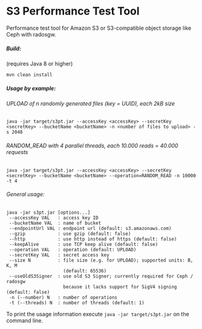 # S3 Performance Test Tool
Performance test tool for Amazon S3 or S3-compatible object storage like Ceph with radosgw.

##### Build:
(requires Java 8 or higher)
```
mvn clean install
```

##### Usage by example:

###### UPLOAD of n randomly generated files (key = UUID), each 2kB size
```
java -jar target/s3pt.jar --accessKey <accessKey> --secretKey <secretKey> --bucketName <bucketName> -n <number of files to upload> -s 2048
```

###### RANDOM_READ with 4 parallel threads, each 10.000 reads = 40.000 requests
```
java -jar target/s3pt.jar --accessKey <accessKey> --secretKey <secretKey> --bucketName <bucketName> --operation=RANDOM_READ -n 10000 -t 4
```

###### General usage:

```
java -jar s3pt.jar [options...]
 --accessKey VAL   : access key ID
 --bucketName VAL  : name of bucket
 --endpointUrl VAL : endpoint url (default: s3.amazonaws.com)
 --gzip            : use gzip (default: false)
 --http            : use http instead of https (default: false)
 --keepAlive       : use TCP keep alive (default: false)
 --operation VAL   : operation (default: UPLOAD)
 --secretKey VAL   : secret access key
 --size N          : file size (e.g. for UPLOAD); supported units: B, K, M
                     (default: 65536)
 --useOldS3Signer  : use old S3 Signer; currently required for Ceph / radosgw
                     because it lacks support for SigV4 signing (default: false)
 -n (--number) N   : number of operations
 -t (--threads) N  : number of threads (default: 1)
```

To print the usage information execute `java -jar target/s3pt.jar` on the command line.
